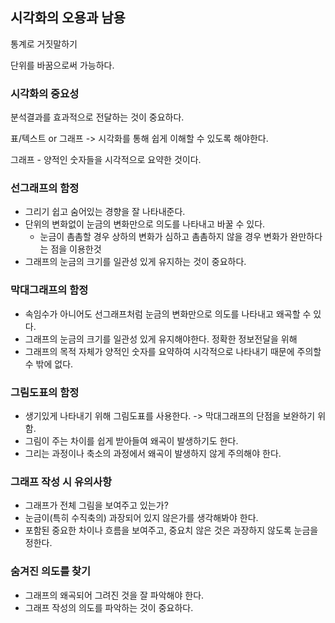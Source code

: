 ## 시각화의 오용과 남용

통계로 거짓말하기

단위를 바꿈으로써 가능하다.

### 시각화의 중요성

분석결과를 효과적으로 전달하는 것이 중요하다.

표/텍스트 or 그래프 -> 시각화를 통해 쉽게 이해할 수 있도록 해야한다.

그래프 - 양적인 숫자들을 시각적으로 요약한 것이다. 

### 선그래프의 함정

- 그리기 쉽고 숨어있는 경향을 잘 나타내준다.
- 단위의 변화없이 눈금의 변화만으로 의도를 나타내고 바꿀 수 있다.
  - 눈금이 촘촘할 경우 상하의 변화가 심하고 촘촘하지 않을 경우 변화가 완만하다는 점을 이용한것
- 그래프의 눈금의 크기를 일관성 있게 유지하는 것이 중요하다.

### 막대그래프의 함정

- 속임수가 아니어도 선그래프처럼 눈금의 변화만으로 의도를 나타내고 왜곡할 수 있다.
- 그래프의 눈금의 크기를 일관성 있게 유지해야한다. 정확한 정보전달을 위해
- 그래프의 목적 자체가 양적인 숫자를 요약하여 시각적으로 나타내기 때문에 주의할 수 밖에 없다.


### 그림도표의 함정

- 생기있게 나타내기 위해 그림도표를 사용한다. -> 막대그래프의 단점을 보완하기 위함.
- 그림이 주는 차이를 쉽게 받아들여 왜곡이 발생하기도 한다.
- 그리는 과정이나 축소의 과정에서 왜곡이 발생하지 않게 주의해야 한다.

### 그래프 작성 시 유의사항

- 그래프가 전체 그림을 보여주고 있는가?
- 눈금이(특히 수직축의) 과장되어 있지 않은가를 생각해봐야 한다.
- 포함된 중요한 차이나 흐름을 보여주고, 중요치 않은 것은 과장하지 않도록 눈금을 정한다.


### 숨겨진 의도를 찾기

- 그래프의 왜곡되어 그려진 것을 잘 파악해야 한다.
- 그래프 작성의 의도를 파악하는 것이 중요하다.


